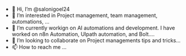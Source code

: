 - 👋 Hi, I’m @salonigoel24
- 👀 I’m interested in Project management, team management, automations,  ...
- 🌱 I’m currently workign on AI automations and development. I have worked on n8n Automation,  UIpath automation, and Bolt....
- 💞️ I’m looking to collaborate on Project managements tips and tricks...
- 📫 How to reach me ...

<!---
salonigoel24/salonigoel24 is a ✨ special ✨ repository because its `README.md` (this file) appears on your GitHub profile.
You can click the Preview link to take a look at your changes.
--->
